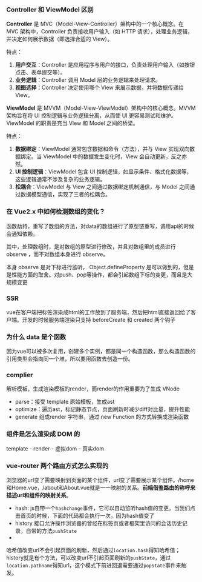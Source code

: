 
### Controller 和 ViewModel 区别


**Controller** 是 MVC（Model-View-Controller）架构中的一个核心概念。在 MVC 架构中，Controller 负责接收用户输入（如 HTTP 请求），处理业务逻辑，并决定如何展示数据（即选择合适的 View）。

特点：
1. **用户交互**：Controller 是应用程序与用户的接口，负责处理用户输入（如按钮点击、表单提交等）。
2. **业务逻辑**：Controller 调用 Model 层的业务逻辑来处理请求。
3. **视图选择**：Controller 决定使用哪个 View 来展示数据，并将数据传递给 View。


**ViewModel** 是 MVVM（Model-View-ViewModel）架构中的核心概念。MVVM 架构旨在将 UI 控制逻辑与业务逻辑分离，从而使 UI 更容易测试和维护。ViewModel 的职责是充当 View 和 Model 之间的桥梁。

特点：
1. **数据绑定**：ViewModel 通常包含数据和命令（方法），并与 View 实现双向数据绑定。当 ViewModel 中的数据发生变化时，View 会自动更新，反之亦然。
2. **UI 控制逻辑**：ViewModel 包含 UI 控制逻辑，如显示条件、格式化数据等，这些逻辑通常不涉及复杂的业务逻辑。
3. **松耦合**：ViewModel 与 View 之间通过数据绑定机制通信，与 Model 之间通过数据模型通信，实现了三者的松耦合。


### 在 Vue2.x 中如何检测数组的变化？

函数劫持，重写了数组的方法，对data的数组进行了原型链重写，调用api的时候会通知依赖。

其中，处理数组时，是对数组的原型进行修改，并且对数组里的成员进行 observe ，而不对数组本身进行 observe。

本身 observe 是对下标进行监听， Object.defineProperty 是可以做到的，但是是性能方面的取舍。对push、pop等操作，都会引起数组下标的变更，而且是大规模变更


### SSR

vue在客户端把标签渲染成html的工作放到了服务端，然后把html直接返回给了客户端。开发的时候服务端渲染只支持 beforeCreate 和 created 两个钩子


### 为什么 data 是个函数

因为vue可以被多次复用，创建多个实例，都是同一个构造函数，那么构造函数的引用类型会指向同一个堆，所以要用函数去创造一份。


### complier

解析模板，生成渲染模板的render，而render的作用重要为了生成 VNode

- parse：接受 template 原始模板，生成ast
- optimize：遍历ast，标记静态节点，页面刷新时减少diff对比量，提升性能
- generate 组成render 字符串，通过 new Function 的方式转换成渲染函数


### 组件是怎么渲染成 DOM 的

template - render - 虚拟dom - 真实dom


### vue-router 两个路由方式怎么实现的

浏览器的url变了需要映射到页面的某个组件，url变了需要展示某个组件。/home和Home.vue，/about和About.vue就是一一映射的关系。**前端借鉴路由的称呼来描述url和组件的映射关系**。

- hash: js自带一个`hashchange`事件，它可以自动监听hash值的变更。当我们点击首页的时候，下面的代码都会执行一次，因为hash值变了
- history 接口允许操作浏览器的曾经在标签页或者框架里访问的会话历史记录，自带的方法`pushState`
- 
哈希值改变url不会引起页面的刷新，然后通过`location.hash`得知哈希值；
history就是有个方法，可以改变url不引起页面刷新的`pushState`，通过`location.pathname`得知url，这个模式下前进回退需要通过`popState`事件来触发。

 